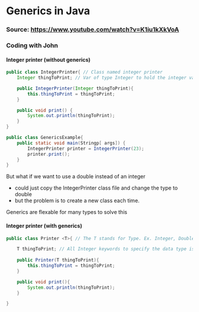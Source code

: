 
# Generics in Java 
### Source: https://www.youtube.com/watch?v=K1iu1kXkVoA
### Coding with John

#### Integer printer (without generics)
``` java
public class IntegerPrinter{ // Class named integer printer
    Integer thingToPrint; // Var of type Integer to hold the integer value to print

    public IntegerPrinter(Integer thingToPrint){
        this.thingToPrint = thingToPrint;
    }

    public void print() {
        System.out.println(thingToPrint);
    }
}
```
``` java
public class GenericsExample{
    public static void main(Stringp[ args]) {
        IntegerPrinter printer = IntegerPrinter(23);
        printer.print();
    }
}
```

But what if we want to use a double instead of an integer
- could just copy the IntegerPrinter class file and change the type to double 
- but the problem is to create a new class each time.

Generics are flexable for many types to solve this

#### Integer printer (with generics)
``` java
public class Printer <T>{ // The T stands for Type. Ex. Integer, Double, String...

    T thingToPrint; // All Integer keywords to specify the data type is replaced with T, Now the data type is variable
    
    public Printer(T thingToPrint){
        this.thingToPrint = thingToPrint;
    }

    public void print(){
        System.out.println(thingToPrint);
    }

}

